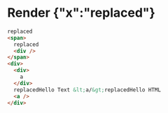# Render {"x":"replaced"}
```html
replaced
<span>
  replaced
  <div />
</span>
<div>
  <div>
    a
  </div>
  replacedHello Text &lt;a/&gt;replacedHello HTML 
  <a />
</div>
```